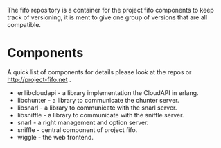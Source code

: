 The fifo repository is a container for the project fifo components to keep track of versioning, it is ment to give one group of versions that are all compatible.

Components
==========
A quick list of components for details please look at the repos or http://project-fifo.net .

* erllibcloudapi - a library implementation the CloudAPI in erlang.
* libchunter - a library to communicate the chunter server.
* libsnarl - a library to communicate with the snarl server.
* libsniffle - a library to communicate with the sniffle server.
* snarl - a right management and option server.
* sniffle - central component of project fifo.
* wiggle - the web frontend.
